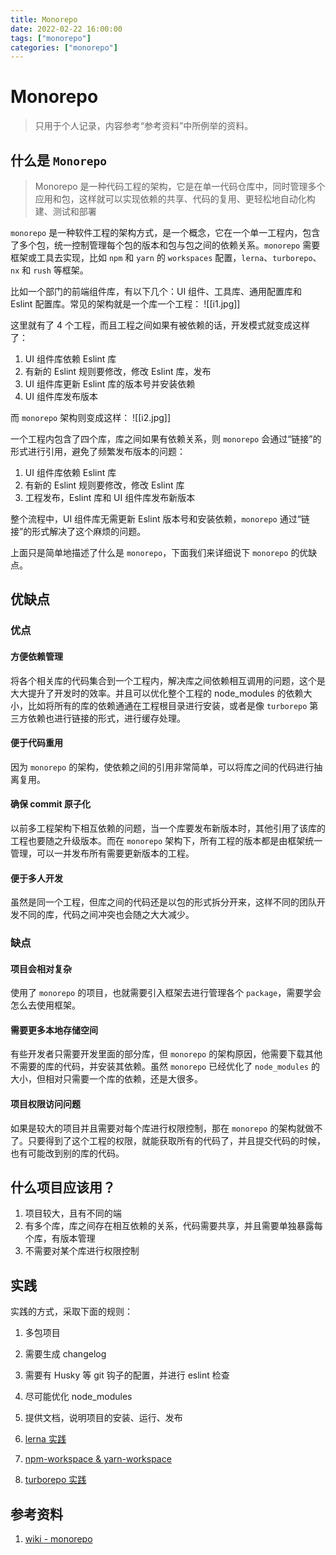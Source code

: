 ```yaml
---
title: Monorepo
date: 2022-02-22 16:00:00
tags: ["monorepo"]
categories: ["monorepo"]
---
```


# Monorepo

> 只用于个人记录，内容参考“参考资料”中所例举的资料。

## 什么是 `Monorepo`

> Monorepo 是一种代码工程的架构，它是在单一代码仓库中，同时管理多个应用和包，这样就可以实现依赖的共享、代码的复用、更轻松地自动化构建、测试和部署

`monorepo` 是一种软件工程的架构方式，是一个概念，它在一个单一工程内，包含了多个包，统一控制管理每个包的版本和包与包之间的依赖关系。`monorepo` 需要框架或工具去实现，比如 `npm` 和 `yarn` 的 `workspaces` 配置，`lerna`、`turborepo`、`nx` 和 `rush` 等框架。

比如一个部门的前端组件库，有以下几个：UI 组件、工具库、通用配置库和 Eslint 配置库。常见的架构就是一个库一个工程：
![[i1.jpg]]

这里就有了 4 个工程，而且工程之间如果有被依赖的话，开发模式就变成这样了：

1. UI 组件库依赖 Eslint 库
2. 有新的 Eslint 规则要修改，修改 Eslint 库，发布
3. UI 组件库更新 Eslint 库的版本号并安装依赖
4. UI 组件库发布版本

而 `monorepo` 架构则变成这样：
![[i2.jpg]]

一个工程内包含了四个库，库之间如果有依赖关系，则 `monorepo` 会通过“链接”的形式进行引用，避免了频繁发布版本的问题：

1. UI 组件库依赖 Eslint 库
2. 有新的 Eslint 规则要修改，修改 Eslint 库
3. 工程发布，Eslint 库和 UI 组件库发布新版本

整个流程中，UI 组件库无需更新 Eslint 版本号和安装依赖，`monorepo` 通过“链接”的形式解决了这个麻烦的问题。

上面只是简单地描述了什么是 `monorepo`，下面我们来详细说下 `monorepo` 的优缺点。



## 优缺点

### 优点

#### 方便依赖管理

将各个相关库的代码集合到一个工程内，解决库之间依赖相互调用的问题，这个是大大提升了开发时的效率。并且可以优化整个工程的 node_modules 的依赖大小，比如将所有的库的依赖通通在工程根目录进行安装，或者是像 `turborepo` 第三方依赖也进行链接的形式，进行缓存处理。

#### 便于代码重用

因为 `monorepo` 的架构，使依赖之间的引用非常简单，可以将库之间的代码进行抽离复用。

#### 确保 commit 原子化

以前多工程架构下相互依赖的问题，当一个库要发布新版本时，其他引用了该库的工程也要随之升级版本。而在 `monorepo` 架构下，所有工程的版本都是由框架统一管理，可以一并发布所有需要更新版本的工程。

#### 便于多人开发

虽然是同一个工程，但库之间的代码还是以包的形式拆分开来，这样不同的团队开发不同的库，代码之间冲突也会随之大大减少。

### 缺点

#### 项目会相对复杂

使用了 `monorepo` 的项目，也就需要引入框架去进行管理各个 `package`，需要学会怎么去使用框架。

#### 需要更多本地存储空间

有些开发者只需要开发里面的部分库，但 `monorepo` 的架构原因，他需要下载其他不需要的库的代码，并安装其依赖。虽然 `monorepo` 已经优化了 `node_modules`  的大小，但相对只需要一个库的依赖，还是大很多。

#### 项目权限访问问题

如果是较大的项目并且需要对每个库进行权限控制，那在 `monorepo` 的架构就做不了。只要得到了这个工程的权限，就能获取所有的代码了，并且提交代码的时候，也有可能改到别的库的代码。



## 什么项目应该用？

1. 项目较大，且有不同的端
2. 有多个库，库之间存在相互依赖的关系，代码需要共享，并且需要单独暴露每个库，有版本管理
3. 不需要对某个库进行权限控制



## 实践

实践的方式，采取下面的规则：

1. 多包项目
2. 需要生成 changelog 
3. 需要有 Husky 等 git 钩子的配置，并进行 eslint 检查
4. 尽可能优化 node_modules
5. 提供文档，说明项目的安装、运行、发布

6. [lerna 实践](/note/frontend/工程化/lerna.html)
7. [npm-workspace & yarn-workspace](/note/frontend/工程化/npm-workspace&yarn-workspace.html)
8. [turborepo 实践](/ddd.html)



## 参考资料

1. [wiki - monorepo](https://en.wikipedia.org/wiki/Monorepo#:~:text=In%20version%20control%20systems%2C%20a,as%20a%20'shared%20codebase'.)
